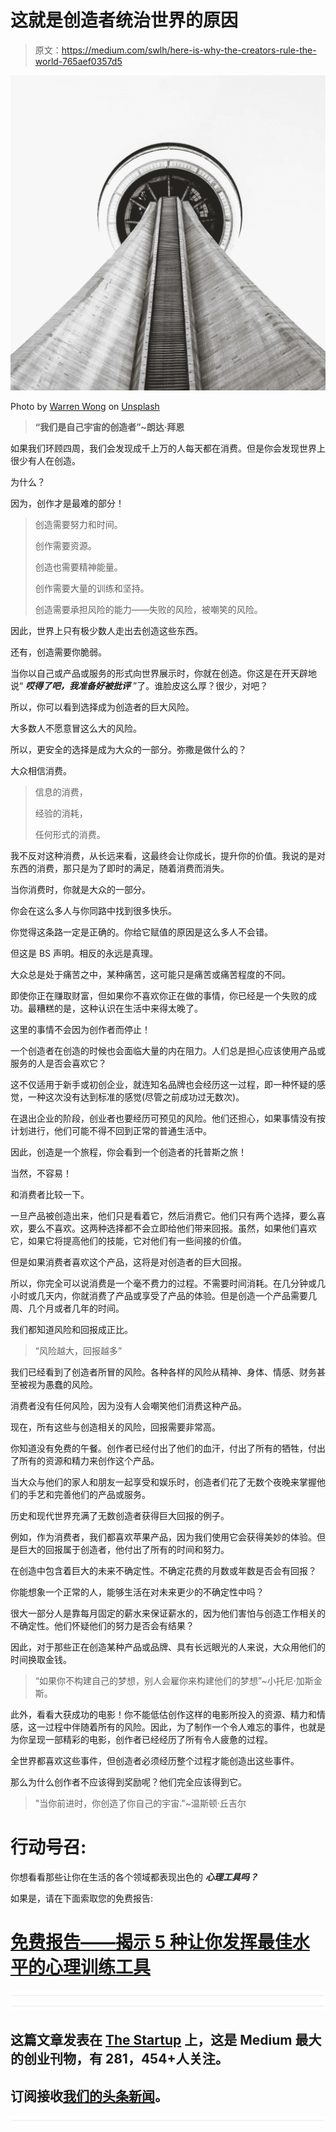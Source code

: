 # 这就是创造者统治世界的原因

> 原文：<https://medium.com/swlh/here-is-why-the-creators-rule-the-world-765aef0357d5>

![](img/f12e2a8133b0fe2582a8146b8a2eeb89.png)

Photo by [Warren Wong](http://unsplash.com/photos/9FdMgHz6bbM?utm_source=unsplash&utm_medium=referral&utm_content=creditCopyText) on [Unsplash](https://unsplash.com/?utm_source=unsplash&utm_medium=referral&utm_content=creditCopyText)

> **“我们是自己宇宙的创造者”~朗达·拜恩**

如果我们环顾四周，我们会发现成千上万的人每天都在消费。但是你会发现世界上很少有人在创造。

为什么？

因为，创作才是最难的部分！

> 创造需要努力和时间。
> 
> 创作需要资源。
> 
> 创造也需要精神能量。
> 
> 创作需要大量的训练和坚持。
> 
> 创造需要承担风险的能力——失败的风险，被嘲笑的风险。

因此，世界上只有极少数人走出去创造这些东西。

还有，创造需要你脆弱。

当你以自己或产品或服务的形式向世界展示时，你就在创造。你这是在开天辟地说“ ***哎得了吧，我准备好被批评*** ”了。谁脸皮这么厚？很少，对吧？

所以，你可以看到选择成为创造者的巨大风险。

大多数人不愿意冒这么大的风险。

所以，更安全的选择是成为大众的一部分。弥撒是做什么的？

大众相信消费。

> 信息的消费，
> 
> 经验的消耗，
> 
> 任何形式的消费。

我不反对这种消费，从长远来看，这最终会让你成长，提升你的价值。我说的是对东西的消费，那只是为了即时的满足，随着消费而消失。

当你消费时，你就是大众的一部分。

你会在这么多人与你同路中找到很多快乐。

你觉得这条路一定是正确的。你给它赋值的原因是这么多人不会错。

但这是 BS 声明。相反的永远是真理。

大众总是处于痛苦之中，某种痛苦，这可能只是痛苦或痛苦程度的不同。

即使你正在赚取财富，但如果你不喜欢你正在做的事情，你已经是一个失败的成功。最糟糕的是，这种认识在生活中来得太晚了。

这里的事情不会因为创作者而停止！

一个创造者在创造的时候也会面临大量的内在阻力。人们总是担心应该使用产品或服务的人是否会喜欢它？

这不仅适用于新手或初创企业，就连知名品牌也会经历这一过程，即一种怀疑的感觉，一种这次没有达到标准的感觉(尽管之前成功过无数次)。

在退出企业的阶段，创业者也要经历可预见的风险。他们还担心，如果事情没有按计划进行，他们可能不得不回到正常的普通生活中。

因此，创造是一个旅程，你会看到一个创造者的托普斯之旅！

当然，不容易！

和消费者比较一下。

一旦产品被创造出来，他们只是看着它，然后消费它。他们只有两个选择，要么喜欢，要么不喜欢。这两种选择都不会立即给他们带来回报。虽然，如果他们喜欢它，如果它将提高他们的技能，它对他们有一些间接的价值。

但是如果消费者喜欢这个产品，这将是对创造者的巨大回报。

所以，你完全可以说消费是一个毫不费力的过程。不需要时间消耗。在几分钟或几小时或几天内，你就消费了产品或享受了产品的体验。但是创造一个产品需要几周、几个月或者几年的时间。

我们都知道风险和回报成正比。

> “风险越大，回报越多”

我们已经看到了创造者所冒的风险。各种各样的风险从精神、身体、情感、财务甚至被视为愚蠢的风险。

消费者没有任何风险，因为没有人会嘲笑他们消费这种产品。

现在，所有这些与创造相关的风险，回报需要非常高。

你知道没有免费的午餐。创作者已经付出了他们的血汗，付出了所有的牺牲，付出了所有的资源和精力来创作这个产品。

当大众与他们的家人和朋友一起享受和娱乐时，创造者们花了无数个夜晚来掌握他们的手艺和完善他们的产品或服务。

历史和现代世界充满了无数创造者获得巨大回报的例子。

例如，作为消费者，我们都喜欢苹果产品，因为我们使用它会获得美妙的体验。但是巨大的回报属于创造者，他付出了所有的时间和努力。

在创造中包含着巨大的未来不确定性。不确定花费的月数或年数是否会有回报？

你能想象一个正常的人，能够生活在对未来更少的不确定性中吗？

很大一部分人是靠每月固定的薪水来保证薪水的，因为他们害怕与创造工作相关的不确定性。他们怀疑他们的努力是否会有结果？

因此，对于那些正在创造某种产品或品牌、具有长远眼光的人来说，大众用他们的时间换取金钱。

> “如果你不构建自己的梦想，别人会雇你来构建他们的梦想”~小托尼·加斯金斯。

此外，看看大获成功的电影！你不能低估创作这样的电影所投入的资源、精力和情感，这一过程中伴随着所有的风险。因此，为了制作一个令人难忘的事件，也就是为你呈现一部精彩的电影，创作者已经经历了所有令人疲惫的过程。

全世界都喜欢这些事件，但创造者必须经历整个过程才能创造出这些事件。

那么为什么创作者不应该得到奖励呢？他们完全应该得到它。

> "当你前进时，你创造了你自己的宇宙."~温斯顿·丘吉尔

# 行动号召:

你想看看那些让你在生活的各个领域都表现出色的 ***心理工具吗？***

如果是，请在下面索取您的免费报告:

# [免费报告——揭示 5 种让你发挥最佳水平的心理训练工具](https://sombathla.lpages.co/mentalshifts/)

![](img/731acf26f5d44fdc58d99a6388fe935d.png)![](img/731acf26f5d44fdc58d99a6388fe935d.png)

## 这篇文章发表在 [The Startup](https://medium.com/swlh) 上，这是 Medium 最大的创业刊物，有 281，454+人关注。

## 订阅接收[我们的头条新闻](http://growthsupply.com/the-startup-newsletter/)。

![](img/731acf26f5d44fdc58d99a6388fe935d.png)